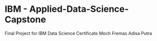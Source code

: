 # IBM - Applied-Data-Science-Capstone
Final Project for IBM Data Science Certificate
Moch Fremas Adisa Putra
